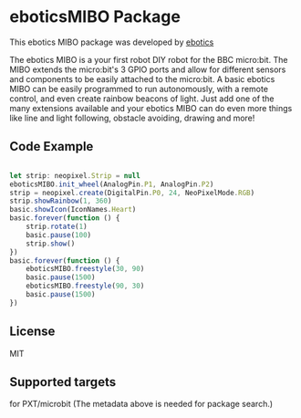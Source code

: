 
# eboticsMIBO Package
This ebotics MIBO package was developed by [ebotics](https://www.ebotics.com/) 

The ebotics MIBO is a your first robot DIY robot for the BBC micro:bit. The MIBO extends the micro:bit's 3 GPIO ports and allow for different sensors and components to be easily attached to the micro:bit. A basic ebotics MIBO can be easily programmed to run autonomously, with a remote control, and even create rainbow beacons of light. Just add one of the many extensions available and your ebotics MIBO can do even more things like line and light following, obstacle avoiding, drawing and more!  




## Code Example
```JavaScript

let strip: neopixel.Strip = null
eboticsMIBO.init_wheel(AnalogPin.P1, AnalogPin.P2)
strip = neopixel.create(DigitalPin.P0, 24, NeoPixelMode.RGB)
strip.showRainbow(1, 360)
basic.showIcon(IconNames.Heart)
basic.forever(function () {
    strip.rotate(1)
    basic.pause(100)
    strip.show()
})
basic.forever(function () {
    eboticsMIBO.freestyle(30, 90)
    basic.pause(1500)
    eboticsMIBO.freestyle(90, 30)
    basic.pause(1500)
})


```

## License
MIT

## Supported targets
for PXT/microbit (The metadata above is needed for package search.)

